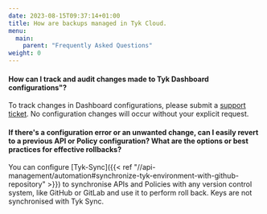 ```yaml
---
date: 2023-08-15T09:37:14+01:00
title: How are backups managed in Tyk Cloud.
menu:
  main:
    parent: "Frequently Asked Questions"
weight: 0 
---
```


#### How can I track and audit changes made to Tyk Dashboard configurations"?

To track changes in Dashboard configurations, please submit a [support ticket](https://support.tyk.io/hc/en-gb/articles/8671452599708-Ticket-Submission-Guide). No configuration changes will occur without your explicit request.

#### If there's a configuration error or an unwanted change, can I easily revert to a previous API or Policy configuration? What are the options or best practices for effective rollbacks?

You can configure [Tyk-Sync]({{< ref "//api-management/automation#synchronize-tyk-environment-with-github-repository" >}}) to synchronise APIs and Policies with any version control system, like GitHub or GitLab and use it to perform roll back. Keys are not synchronised with Tyk Sync.
